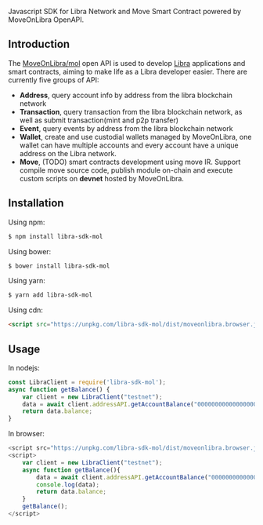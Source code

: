 Javascript SDK for Libra Network and Move Smart Contract powered by MoveOnLibra OpenAPI.

## Introduction
The [MoveOnLibra/mol](https://www.MoveOnLibra.com) open API is used to develop [Libra](https://libra.org) applications and smart contracts, aiming to make life as a Libra developer easier. There are currently five groups of API:

* **Address**, query account info by address from the libra blockchain network
* **Transaction**, query transaction from the libra blockchain network, as well as submit transaction(mint and p2p transfer)
* **Event**, query events by address from the libra blockchain network
* **Wallet**, create and use custodial wallets managed by MoveOnLibra, one wallet can have multiple accounts and every account have a unique address on the Libra network.
* **Move**, (TODO) smart contracts development using move IR. Support compile move source code, publish module on-chain and execute custom scripts on **devnet** hosted by MoveOnLibra. 


## Installation

Using npm:

```bash
$ npm install libra-sdk-mol
```

Using bower:

```bash
$ bower install libra-sdk-mol
```

Using yarn:

```bash
$ yarn add libra-sdk-mol
```

Using cdn:

```html
<script src="https://unpkg.com/libra-sdk-mol/dist/moveonlibra.browser.js"></script>
```

## Usage
In nodejs:

```js
const LibraClient = require('libra-sdk-mol');
async function getBalance() {
    var client = new LibraClient("testnet");
    data = await client.addressAPI.getAccountBalance("000000000000000000000000000000000000000000000000000000000a550c18");
    return data.balance;
}
```

In browser:
```js
<script src="https://unpkg.com/libra-sdk-mol/dist/moveonlibra.browser.js"></script>
<script>
	var client = new LibraClient("testnet");
	async function getBalance(){
		data = await client.addressAPI.getAccountBalance("000000000000000000000000000000000000000000000000000000000a550c18");
		console.log(data);
		return data.balance;
	}
	getBalance();
</script>
```